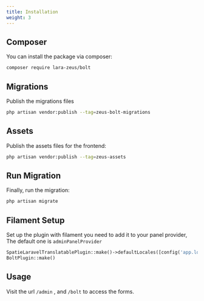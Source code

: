 ```yaml
---
title: Installation
weight: 3
---
```


## Composer

You can install the package via composer:

```bash
composer require lara-zeus/bolt
```

## Migrations
Publish the migrations files

```bash
php artisan vendor:publish --tag=zeus-bolt-migrations
```

## Assets
Publish the assets files for the frontend:

```bash
php artisan vendor:publish --tag=zeus-assets
```

## Run Migration
Finally, run the migration:

```bash
php artisan migrate
```

## Filament Setup

Set up the plugin with filament you need to add it to your panel provider, The default one is `adminPanelProvider`

```php
SpatieLaravelTranslatablePlugin::make()->defaultLocales([config('app.locale')]),
BoltPlugin::make()
```

## Usage

Visit the url `/admin` , and `/bolt` to access the forms.
